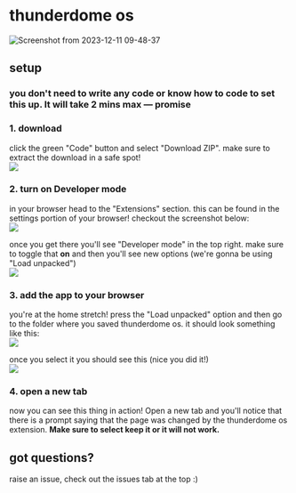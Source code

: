 # thunderdome os

![Screenshot from 2023-12-11 09-48-37](https://github.com/ABHIGYAN-MOHANTA/Thunderdome-Os-Chrome-Extension/assets/110360901/028b9455-4bda-486b-9e01-d7fc1967c710)

## setup

### you don't need to write any code or know how to code to set this up. It will take 2 mins max — promise

### 1. download

click the green "Code" button and select "Download ZIP". make sure to extract the download in a safe spot!<br>
![](https://i.imgur.com/TlzzORw.png)

### 2. turn on Developer mode

in your browser head to the "Extensions" section. this can be found in the settings portion of your browser! checkout the screenshot below:<br>
![](https://i.imgur.com/igEIfnt.png)

once you get there you'll see "Developer mode" in the top right. make sure to toggle that **on** and then you'll see new options (we're gonna be using "Load unpacked")<br>
![](https://i.imgur.com/l8GLD4b.png)

### 3. add the app to your browser

you're at the home stretch! press the "Load unpacked" option and then go to the folder where you saved thunderdome os. it should look something like this:<br>
![](https://i.imgur.com/ztCAc8i.png)

once you select it you should see this (nice you did it!)<br>
![](https://i.imgur.com/VmpDMFq.png)

### 4. open a new tab

now you can see this thing in action! Open a new tab and you'll notice that there is a prompt saying that the page was changed by the thunderdome os extension. **Make sure to select keep it or it will not work.**<br>

## got questions?

raise an issue, check out the issues tab at the top :)
